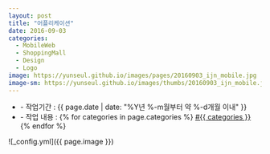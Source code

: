 ```yaml
---
layout: post
title: "어플리케이션"
date: 2016-09-03
categories:
  - MobileWeb
  - ShoppingMall
  - Design
  - Logo
image: https://yunseul.github.io/images/pages/20160903_ijn_mobile.jpg
image-sm: https://yunseul.github.io/images/thumbs/20160903_ijn_mobile.jpg
---
```


<ul class="inform">
	<li class="preview__date" itemprop="datePublished" datetime="{{ page.date | date_to_xmlschema }}">- 작업기간 : {{ page.date | date: "%Y년 %-m월부터 약 %-d개월 이내" }}</li>
	<li class="preview__catetory" itemprop="catetory">- 작업 내용 :
		{% for categories in page.categories %}
           <a href="/category/{{ categories }}/">#{{ categories }}</a>     
      	{% endfor %}</li>
</ul>

![_config.yml]({{ page.image }})


